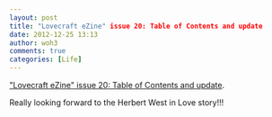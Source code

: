 ```yaml
---
layout: post
title: "Lovecraft eZine" issue 20: Table of Contents and update
date: 2012-12-25 13:13
author: woh3
comments: true
categories: [Life]
---
```

<p><a href='http://lovecraftzine.com/2012/12/24/lovecraft-ezine-issue-20-table-of-contents-and-update/'>&quot;Lovecraft eZine&quot; issue 20: Table of Contents and update</a>.</p>

Really looking forward to the Herbert West in Love story!!!
